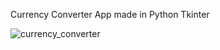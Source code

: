 Currency Converter App made in Python Tkinter

![currency_converter](https://user-images.githubusercontent.com/76532702/111817226-c3ee1780-8903-11eb-8606-82244e3e876f.gif)
